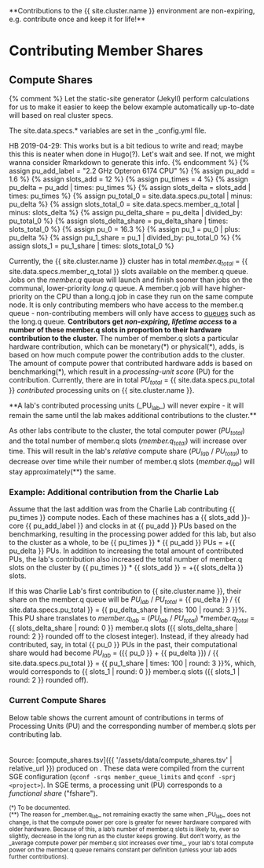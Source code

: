 <div class="alert alert-info" role="alert" markdown="1">
**Contributions to the {{ site.cluster.name }} environment are non-expiring, e.g. contribute once and keep it for life!**
</div>

# Contributing Member Shares

## Compute Shares

{% comment %}
Let the static-site generator (Jekyll) perform calculations for us to make
it easier to keep the below example automatically up-to-date will based on
real cluster specs.

The site.data.specs.* variables are set in the _config.yml file.

HB 2019-04-29: This works but is a bit tedious to write and read; maybe this
               this is neater when done in Hugo(?).  Let's wait and see. If
               not, we might wanna consider Rmarkdown to generate this info.
{% endcomment %}
{% assign pu_add_label = "2.2 GHz Opteron 6174 CPU" %}
{% assign pu_add = 1.6 %}
{% assign slots_add = 12 %}
{% assign pu_times = 4 %}
{% assign pu_delta = pu_add | times: pu_times %}
{% assign slots_delta = slots_add | times: pu_times %}
{% assign pu_total_0 = site.data.specs.pu_total | minus: pu_delta %}
{% assign slots_total_0 = site.data.specs.member_q_total | minus: slots_delta %}
{% assign pu_delta_share = pu_delta | divided_by: pu_total_0 %}
{% assign slots_delta_share = pu_delta_share | times: slots_total_0 %}
{% assign pu_0 = 16.3 %}
{% assign pu_1 = pu_0 | plus: pu_delta %}
{% assign pu_1_share = pu_1 | divided_by: pu_total_0 %}
{% assign slots_1 = pu_1_share | times: slots_total_0 %}


Currently, the {{ site.cluster.name }} cluster has in total _member.q<sub>total</sub>_ = {{ site.data.specs.member_q_total }} slots available on the member.q queue.  Jobs on the _member.q_ queue will launch and finish sooner than jobs on the communal, lower-priority _long.q_ queue.  A member.q job will have higher-priority on the CPU than a long.q job in case they run on the same compute node.   It is only contributing members who have access to the member.q queue - non-contributing members will only have access to [queues](/hpc/scheduler/queues.html) such as the long.q queue.  **Contributors get _non-expiring, lifetime access_ to a  number of these member.q slots in proportion to their hardware contribution to the cluster.**  The number of member.q slots a particular hardware contribution, which can be monetary(\*) or physical(\*), adds, is based on how much compute power the contribution adds to the cluster.
The amount of compute power that contributed hardware adds is based on benchmarking(\*), which result in a _processing-unit score_ (PU) for the contribution.  Currently, there are in total _PU<sub>total</sub>_ = {{ site.data.specs.pu_total }} _contributed_ processing units on {{ site.cluster.name }}.

<div class="alert alert-info" role="alert" markdown="1">
**A lab's contributed processing units (_PU<sub>lab</sub>_) will never expire - it will remain the same until the lab makes additional contributions to the cluster.**
</div>

As other labs contribute to the cluster, the total computer power (_PU<sub>total</sub>_) and the total number of member.q slots (_member.q<sub>total</sub>_) will increase over time.   This will result in the lab's _relative_ compute share (_PU<sub>lab</sub>_ / _PU<sub>total</sub>_) to decrease over time while their number of member.q slots (_member.q<sub>lab</sub>_) will stay approximately(**) the same.


### Example: Additional contribution from the Charlie Lab

Assume that the last addition was from the Charlie Lab contributing {{ pu_times }} compute nodes.  Each of these machines has a {{ slots_add }}-core {{ pu_add_label }} and clocks in at {{ pu_add }} PUs based on the benchmarking, resulting in the processing power added for this lab, but also to the cluster as a whole, to be {{ pu_times }} \* {{ pu_add }} PUs = +{{ pu_delta }} PUs.  In addition to increasing the total amount of contributed PUs, the lab's contribution also increased the total number of member.q slots on the cluster by {{ pu_times }} \* {{ slots_add }} = +{{ slots_delta }} slots.

If this was Charlie Lab's first contribution to {{ site.cluster.name }}, their share on the member.q queue will be _PU<sub>lab</sub>_ / _PU<sub>total</sub>_ = {{ pu_delta }} / {{ site.data.specs.pu_total }} = {{ pu_delta_share | times: 100 | round: 3 }}%.  This PU share translates to _member.q<sub>lab</sub>_ = (_PU<sub>lab</sub>_ / _PU<sub>total</sub>_) \*_member.q<sub>total</sub>_ = {{ slots_delta_share | round: 0 }} member.q slots ({{ slots_delta_share | round: 2 }} rounded off to the closest integer).
Instead, if they already had contributed, say, in total {{ pu_0 }} PUs in the past, their computational share would had become _PU<sub>lab</sub>_ = ({{ pu_0 }} + {{ pu_delta }}) / {{ site.data.specs.pu_total }} = {{ pu_1_share | times: 100 | round: 3 }}%, which, would corresponds to {{ slots_1 | round: 0 }} member.q slots ({{ slots_1 | round: 2 }} rounded off).

<!--
All members of a lab will have access to the lab's member.q slots.  For example, if five out of seven member.q slots are currently in use when another lab member submits four ten-hour jobs, then two of those jobs will end up on the member.q queue whereas the other two will "spill over" to the lower-priority long.q queue.  In contrast, if those jobs were submitted by a non-contributing member, all four would end up on the long.q queue.
-->


### Current Compute Shares

Below table shows the current amount of contributions in terms of Processing Units (PU) and the corresponding number of member.q slots per contributing lab.



<script src="https://d3js.org/d3.v3.min.js"><!-- ~150 kB --></script>
<script src="https://cdn.datatables.net/1.10.16/js/jquery.dataTables.min.js"><!-- ~80 kB --></script>
<script src="https://cdn.datatables.net/1.10.16/js/dataTables.bootstrap.min.js"><!-- 2 kB --></script>

<table id="hosttable">
</table>

<!-- markdownlint-disable-file MD011 -->
<script type="text/javascript" charset="utf-8">
d3.text("{{ '/assets/data/compute_shares.tsv' | relative_url }}", "text/csv", function(host_table) {
  // extract date from header comments
  var timestamp = host_table.match(/^[#] Created on: [^\r\n]*[\r\n]+/mg, '')[0];
  timestamp = timestamp.replace(/^[#] Created on: /g, '');
  timestamp = timestamp.replace(/ [^ ]+/g, ''); // keep only the date
  timestamp = timestamp.trim();
  d3.select("#compute-shares-timestamp").text(timestamp);
  
  // drop header comments
  host_table = host_table.replace(/^[#][^\r\n]*[\r\n]+/mg, '');
  host_table = d3.tsv.parse(host_table);

  var table = d3.select("#hosttable");
  var thead, tbody, tfoot, tr, td, td_status;
  var value, value2;
  var pu_total = 0, slots_total = 0;
  
  /* For each row */
  var nodes = 0;
  host_table.forEach(function(row0) {
    var row = [row0["fshares"], row0["queue_slots"], row0["project"]];

    if (nodes == 0) {
      tr = table.append("thead").append("tr");
      tr.append("th").text("Processing Units (PU)");
      tr.append("th").text("Member.q Slots");
      tr.append("th").text("Lab Group");
      tbody = table.append("tbody");
    }

    tr = tbody.append("tr");
    for (key in row) td = tr.append("td").text(row[key]);

    pu_total += parseInt(row[0]);
    slots_total += parseInt(row[1]);

    nodes += 1;
  });

  tr = table.append("tfoot").append("tr");
  tr.append("td").text(pu_total + " PUs");
  tr.append("td").text(slots_total + " slots");

  $(document).ready(function() {
    $('#hosttable').DataTable({
      "pageLength": 50,
      "order": [[ 0, "desc" ]]
    });
  });
});
</script>

Source: [compute_shares.tsv]({{ '/assets/data/compute_shares.tsv' | relative_url }}) produced on <span id="compute-shares-timestamp"></span>.  These data were compiled from the current SGE configuration (`qconf -srqs member_queue_limits` and `qconf -sprj <project>`).  In SGE terms, a processing unit (PU) corresponds to a _functional share_ ("fshare").



<small>
(*) To be documented.<br>
(**) The reason for _member.q<sub>lab</sub>_ not remaining exactly the same when _PU<sub>lab</sub>_ does not change, is that the compute power per core is greater for newer hardware compared with older hardware. Because of this, a lab’s number of member.q slots is likely to, ever so slightly, decrease in the long run as the cluster keeps growing. But don’t worry, as the _average compute power per member.q slot increases over time_, your lab's total compute power on the member.q queue remains constant per definition (unless your lab adds further contributions).
</small>

<style>
table {
  margin-top: 2ex;
  margin-bottom: 2ex;
}
tfoot {
  border-top: 2px solid #000;
  font-weight: bold;
}
ttr:last-child { border-top: 2px solid #000; }
</style>
